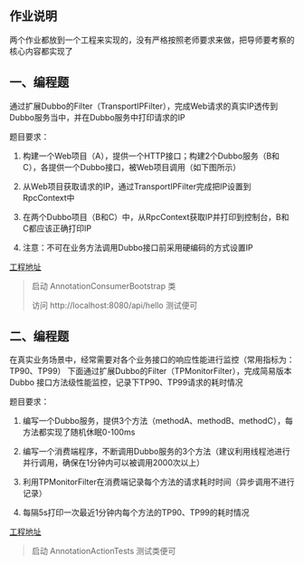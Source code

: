 ## 作业说明
两个作业都放到一个工程来实现的，没有严格按照老师要求来做，把导师要考察的核心内容都实现了

## 一、编程题

   通过扩展Dubbo的Filter（TransportIPFilter），完成Web请求的真实IP透传到Dubbo服务当中，并在Dubbo服务中打印请求的IP

题目要求：

1. 构建一个Web项目（A），提供一个HTTP接口；构建2个Dubbo服务（B和C），各提供一个Dubbo接口，被Web项目调用（如下图所示）

2. 从Web项目获取请求的IP，通过TransportIPFilter完成把IP设置到RpcContext中

3. 在两个Dubbo项目（B和C）中，从RpcContext获取IP并打印到控制台，B和C都应该正确打印IP

4. 注意：不可在业务方法调用Dubbo接口前采用硬编码的方式设置IP

[工程地址](https://github.com/decaMinCow/homework/tree/master/Step9/transport_ip_filter_demo) 

> 启动 AnnotationConsumerBootstrap 类
> 
> 访问 http://localhost:8080/api/hello 测试便可


## 二、编程题

   在真实业务场景中，经常需要对各个业务接口的响应性能进行监控（常用指标为：TP90、TP99）
下面通过扩展Dubbo的Filter（TPMonitorFilter），完成简易版本 Dubbo 接口方法级性能监控，记录下TP90、TP99请求的耗时情况

题目要求：

1. 编写一个Dubbo服务，提供3个方法（methodA、methodB、methodC），每方法都实现了随机休眠0-100ms

2. 编写一个消费端程序，不断调用Dubbo服务的3个方法（建议利用线程池进行并行调用，确保在1分钟内可以被调用2000次以上）

3. 利用TPMonitorFilter在消费端记录每个方法的请求耗时时间（异步调用不进行记录）

4. 每隔5s打印一次最近1分钟内每个方法的TP90、TP99的耗时情况

[工程地址](https://github.com/decaMinCow/homework/tree/master/Step9/transport_ip_filter_demo) 

> 启动 AnnotationActionTests 测试类便可